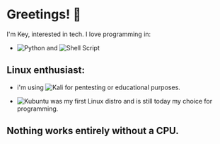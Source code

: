 # Greetings! 👋

I'm Key, interested in tech. I love programming in:

- ![Python](https://img.shields.io/badge/python-3670A0?style=for-the-badge&logo=python&logoColor=ffdd54) and ![Shell Script](https://img.shields.io/badge/shell_script-%23121011.svg?style=for-the-badge&logo=gnu-bash&logoColor=white)

## Linux enthusiast: 

- i'm using ![Kali](https://img.shields.io/badge/Kali-268BEE?style=for-the-badge&logo=kalilinux&logoColor=white) for pentesting or educational purposes.

- ![Kubuntu](https://img.shields.io/badge/-KUbuntu-%230079C1?style=for-the-badge&logo=kubuntu&logoColor=white) was my first Linux distro and is still today my choice for programming.

## Nothing works entirely without a CPU.
